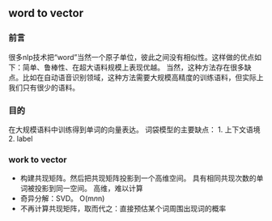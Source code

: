 ## word to vector
### 前言
很多nlp技术把“word”当然一个原子单位，彼此之间没有相似性。这样做的优点如下：简单、鲁棒性、在超大语料规模上表现优越。
当然，这种方法存在很多缺点。比如在自动语音识别领域，这种方法需要大规模高精度的训练语料，但实际上我们只有很少的语料。
### 目的
在大规模语料中训练得到单词的向量表达。
词袋模型的主要缺点： 1. 上下文语境  2. label
### work to vector
- 构建共现矩阵。然后把共现矩阵投影到一个高维空间。 具有相同共现次数的单词被投影到同一空间。 高维，难以计算
- 奇异分解：SVD。 O(m*n*n)
- 不再计算共现矩阵，取而代之：直接预估某个词周围出现词的概率